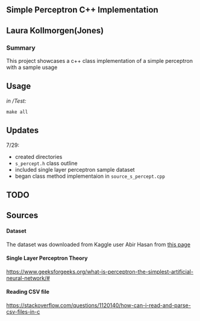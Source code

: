 
## Simple Perceptron C++ Implementation
## Laura Kollmorgen(Jones)
####
### Summary
This project showcases a c++ class implementation of a simple perceptron with a sample usage
## Usage
_in /Test:_
```
make all 
```

## Updates
7/29:
- created directories
- `s_percept.h` class outline
- included single layer perceptron sample dataset
- began class method implementaion in `source_s_percept.cpp` 

## TODO

## Sources
#### Dataset
The dataset was downloaded from Kaggle user Abir Hasan from [this page](https://www.kaggle.com/datasets/abirhasan1703100/single-layer-perceptron-datasetsmall?resource=download)
#### Single Layer Perceptron Theory
https://www.geeksforgeeks.org/what-is-perceptron-the-simplest-artificial-neural-network/#
#### Reading CSV file
https://stackoverflow.com/questions/1120140/how-can-i-read-and-parse-csv-files-in-c

